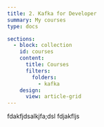 ```yaml
---
title: 2. Kafka for Developer
summary: My courses
type: docs

sections:
  - block: collection
    id: courses
    content:
      title: Courses
      filters:
        folders:
          - kafka 
    design:
      view: article-grid
---
```



fdakfjdsalkjfa;dsl
fdjakfljs